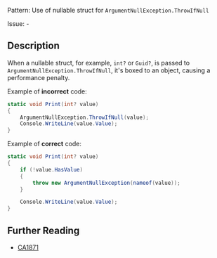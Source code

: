 Pattern: Use of nullable struct for `ArgumentNullException.ThrowIfNull`

Issue: -

## Description

When a nullable struct, for example, `int?` or `Guid?`, is passed to `ArgumentNullException.ThrowIfNull`, it's boxed to an object, causing a performance penalty.

Example of **incorrect** code:

```cs
static void Print(int? value)
{
    ArgumentNullException.ThrowIfNull(value);
    Console.WriteLine(value.Value);
}
```

Example of **correct** code:

```cs
static void Print(int? value)
{
    if (!value.HasValue)
    {
        throw new ArgumentNullException(nameof(value));
    }

    Console.WriteLine(value.Value);
}
```

## Further Reading

* [CA1871](https://learn.microsoft.com/en-us/dotnet/fundamentals/code-analysis/quality-rules/ca1870)
